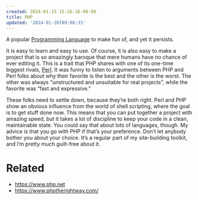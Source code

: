 ```yaml
---
created: 2024-01-15 15:26:16-08:00
title: PHP
updated: '2024-01-26T09:08:33'
---
```


A popular [Programming Language](Programming%20Language.md) to make fun of, and yet it persists.

It is easy to learn and easy to use. Of course, it is also easy to make a project that is so amazingly baroque that mere humans have no chance of ever editing it. This is a trait that PHP shares with one of its one-time biggest rivals, [Perl](Perl.md). It was funny to listen to arguments between PHP and Perl folks about why their favorite is the best and the other is the worst. The other was always “unstructured and unsuitable for real projects”, while the favorite was “fast and expressive.”

These folks need to settle down, because they’re both right. Perl and PHP show an obvious influence from the world of shell scripting, where the goal is to get stuff done now. This means that you can put together a project with amazing speed, but it takes a lot of discipline to keep your code in a clean, maintainable state. You could say that about lots of languages, though. My advice is that you go with PHP if that’s your preference. Don’t let anybody bother you about your choice. It’s a regular part of my site-building toolkit, and I’m pretty much guilt-free about it.

# Related

* https://www.php.net
* https://www.phptherightway.com/